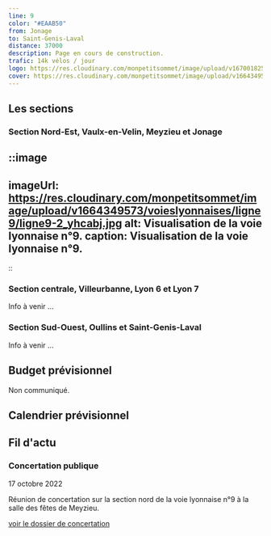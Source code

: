 ```yaml
---
line: 9
color: "#EAAB50"
from: Jonage
to: Saint-Genis-Laval
distance: 37000
description: Page en cours de construction.
trafic: 14k vélos / jour
logo: https://res.cloudinary.com/monpetitsommet/image/upload/v1670018252/voieslyonnaises/ligne9/cover-vl9_wsmubu.png
cover: https://res.cloudinary.com/monpetitsommet/image/upload/v1664349569/voieslyonnaises/ligne9/ligne9_yz31hs.jpg
---
```


## Les sections

### Section Nord-Est, Vaulx-en-Velin, Meyzieu et Jonage

::image
---
imageUrl: https://res.cloudinary.com/monpetitsommet/image/upload/v1664349573/voieslyonnaises/ligne9/ligne9-2_yhcabj.jpg
alt: Visualisation de la voie lyonnaise n°9.
caption: Visualisation de la voie lyonnaise n°9.
---
::

### Section centrale, Villeurbanne, Lyon 6 et Lyon 7
Info à venir ...

### Section Sud-Ouest, Oullins et Saint-Genis-Laval
Info à venir ...

## Budget prévisionnel
Non communiqué.

## Calendrier prévisionnel

## Fil d'actu

### Concertation publique
17 octobre 2022

Réunion de concertation sur la section nord de la voie lyonnaise n°9 à la salle des fêtes de Meyzieu.

[voir le dossier de concertation](https://www.grandlyon.com/fileadmin/user_upload/media/pdf/grands-projets/concertation-reglementaire/20220916_voieslyonnaises_ligne9_dossier.pdf)